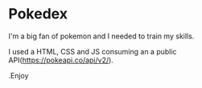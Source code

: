 # Pokedex

I'm a big fan of pokemon and I needed to train my skills.

I used a HTML, CSS and JS consuming an a public API(https://pokeapi.co/api/v2/).

.Enjoy
